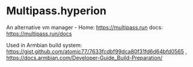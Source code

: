 # Multipass.hyperion
An alternative vm manager - Home: https://multipass.run docs: https://multipass.run/docs

Used in Armbian build system: https://gist.github.com/atomic77/7633fcdbf99dca80f31fd6d64bfd0565 , https://docs.armbian.com/Developer-Guide_Build-Preparation/

